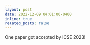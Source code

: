 ```yaml
---
layout: post
date: 2022-12-09 04:01:00-0400
inline: true
related_posts: false
---
```


One paper got accepted by ICSE 2023!
